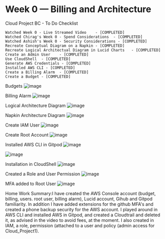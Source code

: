 
# Week 0 — Billing and Architecture

Cloud Project BC - To Do Checklist
	
	Watched Week 0 - Live Streamed Video	- [COMPLETED]
	Watched Chirag's Week 0 - Spend Considerations	- [COMPLETED]
	Watched Ashish's Week 0 - Security Considerations - [COMPLETED]
	Recreate Conceptual Diagram on a Napkin	- [COMPLETED]
	Recreate Logical Architectual Diagram in Lucid Charts	- [COMPLETED]
	Create an Admin User	- [COMPLETED]
	Use CloudShell	- [COMPLETED]
	Generate AWS Credentials - [COMPLETED] 
	Installed AWS CLI - [COMPLETED]
	Create a Billing Alarm	- [COMPLETED] 
	Create a Budget - [COMPLETED]

Budgets
![image](https://user-images.githubusercontent.com/102694128/219826012-bcedd8b6-a496-4267-ba05-5637d451467f.png)

Billing Alarm
![image](https://user-images.githubusercontent.com/102694128/219826185-d804c2b6-60ca-42fa-8f4d-dc9921464147.png)

Logical Architecture Diagram
![image](https://user-images.githubusercontent.com/102694128/219826304-d6941fc2-1c42-4209-b8e5-68052099e7b0.png)

Napkin Architecture Diagram
![image](https://user-images.githubusercontent.com/102694128/219827421-2a202988-565b-441b-8a6f-069a429f76dc.png)

Create IAM User
![image](https://user-images.githubusercontent.com/102694128/219826573-7c55fd43-f27e-4d8a-ac70-f6017ef5fa63.png)

Create Root Account
![image](https://user-images.githubusercontent.com/102694128/219826689-80b9b737-a089-47c9-8b73-ffdecc19d93b.png)

Installed AWS CLI in Gitpod
![image](https://user-images.githubusercontent.com/102694128/219835699-2ce768fc-ba2a-4629-95b0-b1118397cceb.png)

![image](https://user-images.githubusercontent.com/102694128/219835888-f875caff-0480-4d5e-9794-051441e53d97.png)

Installation in CloudShell
![image](https://user-images.githubusercontent.com/102694128/219836254-a6fd494e-dea7-4f71-a2cb-0ff2cea63052.png)

Created a Role and User Permission
![image](https://user-images.githubusercontent.com/102694128/219872545-c5509a6b-6256-4926-a050-771eb4640d9e.png)

MFA added to Root User
![image](https://user-images.githubusercontent.com/102694128/219872582-c320bd88-05f4-49b6-ae50-428622c8ae28.png)



Home Work Summary:I have created the AWS Console account (budget, billing, users. root user, billing alarm), Lucid account, Gihub and Gitpod familiarity. In addition I have added extensions for the github MFA's and created a phone backup security for the AWS account. I played around in AWS CLI and installed AWS in Gitpod, and created a Cloudtrail and deleted it, as advised in the video to avoid fees, at the moment. I also created in IAM, a role, permission (attached to a user and policy (admin access for Cloud_Project1). 
